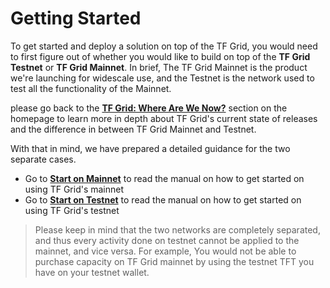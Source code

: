 # Getting Started

To get started and deploy a solution on top of the TF Grid, you would need to first figure out of whether you would like to build on top of the __TF Grid Testnet__ or __TF Grid Mainnet__. In brief, The TF Grid Mainnet is the product we're launching for widescale use, and the Testnet is the network used to test all the functionality of the Mainnet. 

please go back to the [__TF Grid: Where Are We Now?__](https://manual.threefold.io/#/?id=tf-grid-where-are-we-now) section on the homepage to learn more in depth about TF Grid's current state of releases and the difference in between TF Grid Mainnet and Testnet.

With that in mind, we have prepared a detailed guidance for the two separate cases.

- Go to [__Start on Mainnet__](getting_started_mainnet.md) to read the manual on how to get started on using TF Grid's mainnet
- Go to [__Start on Testnet__](getting_started_mainnet.md) to read the manual on how to get started on using TF Grid's testnet

> Please keep in mind that the two networks are completely separated, and thus every activity done on testnet cannot be applied to the mainnet, and vice versa. For example, You would not be able to purchase capacity on TF Grid mainnet by using the testnet TFT you have on your testnet wallet.